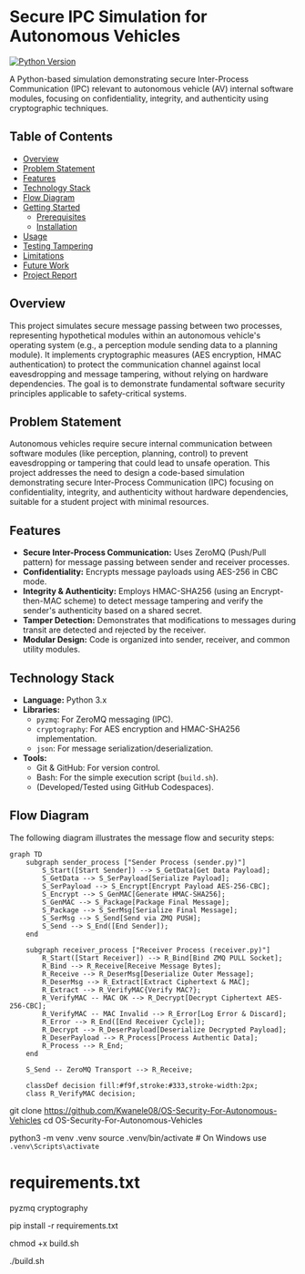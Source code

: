 # Secure IPC Simulation for Autonomous Vehicles

[![Python Version](https://img.shields.io/badge/python-3.x-blue.svg)](https://python.org)

A Python-based simulation demonstrating secure Inter-Process Communication (IPC) relevant to autonomous vehicle (AV) internal software modules, focusing on confidentiality, integrity, and authenticity using cryptographic techniques.

## Table of Contents

*   [Overview](#overview)
*   [Problem Statement](#problem-statement)
*   [Features](#features)
*   [Technology Stack](#technology-stack)
*   [Flow Diagram](#flow-diagram)
*   [Getting Started](#getting-started)
    *   [Prerequisites](#prerequisites)
    *   [Installation](#installation)
*   [Usage](#usage)
*   [Testing Tampering](#testing-tampering)
*   [Limitations](#limitations)
*   [Future Work](#future-work)
*   [Project Report](#project-report)

## Overview

This project simulates secure message passing between two processes, representing hypothetical modules within an autonomous vehicle's operating system (e.g., a perception module sending data to a planning module). It implements cryptographic measures (AES encryption, HMAC authentication) to protect the communication channel against local eavesdropping and message tampering, without relying on hardware dependencies. The goal is to demonstrate fundamental software security principles applicable to safety-critical systems.

## Problem Statement

Autonomous vehicles require secure internal communication between software modules (like perception, planning, control) to prevent eavesdropping or tampering that could lead to unsafe operation. This project addresses the need to design a code-based simulation demonstrating secure Inter-Process Communication (IPC) focusing on confidentiality, integrity, and authenticity without hardware dependencies, suitable for a student project with minimal resources.

## Features

*   **Secure Inter-Process Communication:** Uses ZeroMQ (Push/Pull pattern) for message passing between sender and receiver processes.
*   **Confidentiality:** Encrypts message payloads using AES-256 in CBC mode.
*   **Integrity & Authenticity:** Employs HMAC-SHA256 (using an Encrypt-then-MAC scheme) to detect message tampering and verify the sender's authenticity based on a shared secret.
*   **Tamper Detection:** Demonstrates that modifications to messages during transit are detected and rejected by the receiver.
*   **Modular Design:** Code is organized into sender, receiver, and common utility modules.

## Technology Stack

*   **Language:** Python 3.x
*   **Libraries:**
    *   `pyzmq`: For ZeroMQ messaging (IPC).
    *   `cryptography`: For AES encryption and HMAC-SHA256 implementation.
    *   `json`: For message serialization/deserialization.
*   **Tools:**
    *   Git & GitHub: For version control.
    *   Bash: For the simple execution script (`build.sh`).
    *   (Developed/Tested using GitHub Codespaces).

## Flow Diagram

The following diagram illustrates the message flow and security steps:

```mermaid
graph TD
    subgraph sender_process ["Sender Process (sender.py)"]
        S_Start([Start Sender]) --> S_GetData[Get Data Payload];
        S_GetData --> S_SerPayload[Serialize Payload];
        S_SerPayload --> S_Encrypt[Encrypt Payload AES-256-CBC];
        S_Encrypt --> S_GenMAC[Generate HMAC-SHA256];
        S_GenMAC --> S_Package[Package Final Message];
        S_Package --> S_SerMsg[Serialize Final Message];
        S_SerMsg --> S_Send[Send via ZMQ PUSH];
        S_Send --> S_End([End Sender]);
    end

    subgraph receiver_process ["Receiver Process (receiver.py)"]
        R_Start([Start Receiver]) --> R_Bind[Bind ZMQ PULL Socket];
        R_Bind --> R_Receive[Receive Message Bytes];
        R_Receive --> R_DeserMsg[Deserialize Outer Message];
        R_DeserMsg --> R_Extract[Extract Ciphertext & MAC];
        R_Extract --> R_VerifyMAC{Verify MAC?};
        R_VerifyMAC -- MAC OK --> R_Decrypt[Decrypt Ciphertext AES-256-CBC];
        R_VerifyMAC -- MAC Invalid --> R_Error[Log Error & Discard];
        R_Error --> R_End([End Receiver Cycle]);
        R_Decrypt --> R_DeserPayload[Deserialize Decrypted Payload];
        R_DeserPayload --> R_Process[Process Authentic Data];
        R_Process --> R_End;
    end

    S_Send -- ZeroMQ Transport --> R_Receive;

    classDef decision fill:#f9f,stroke:#333,stroke-width:2px;
    class R_VerifyMAC decision;
```

git clone https://github.com/Kwanele08/OS-Security-For-Autonomous-Vehicles 
cd OS-Security-For-Autonomous-Vehicles

python3 -m venv .venv
source .venv/bin/activate  # On Windows use `.venv\Scripts\activate`

# requirements.txt
pyzmq
cryptography

pip install -r requirements.txt

chmod +x build.sh

./build.sh
